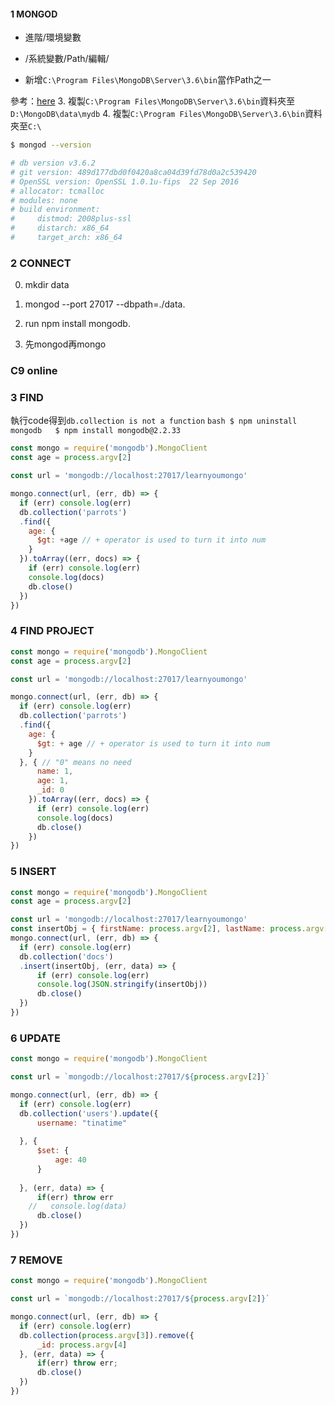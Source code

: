 #### 1 MONGOD
* 進階/環境變數

* /系統變數/Path/編輯/

* 新增`C:\Program Files\MongoDB\Server\3.6\bin`當作Path之一

<!-- 關卡沒有要求以下步驟， -->
參考：[here](https://ithelp.ithome.com.tw/articles/10186324)
3. 複製`C:\Program Files\MongoDB\Server\3.6\bin`資料夾至`D:\MongoDB\data\mydb`
4. 複製`C:\Program Files\MongoDB\Server\3.6\bin`資料夾至`C:\`

```bash
$ mongod --version

# db version v3.6.2
# git version: 489d177dbd0f0420a8ca04d39fd78d0a2c539420
# OpenSSL version: OpenSSL 1.0.1u-fips  22 Sep 2016
# allocator: tcmalloc
# modules: none
# build environment:
#     distmod: 2008plus-ssl
#     distarch: x86_64
#     target_arch: x86_64
```

### 2 CONNECT

0. mkdir data

1. mongod --port 27017 --dbpath=./data.

2. run npm install mongodb.

3. 先mongod再mongo

### C9 online


### 3 FIND
執行code得到`db.collection is not a function`
`bash
$ npm uninstall mongodb  
$ npm install mongodb@2.2.33
`
```js
const mongo = require('mongodb').MongoClient
const age = process.argv[2]

const url = 'mongodb://localhost:27017/learnyoumongo'

mongo.connect(url, (err, db) => {
  if (err) console.log(err)
  db.collection('parrots')
  .find({
    age: {
      $gt: +age // + operator is used to turn it into num
    }
  }).toArray((err, docs) => {
    if (err) console.log(err)
    console.log(docs)
    db.close()
  })
})
```

### 4 FIND PROJECT
```js
const mongo = require('mongodb').MongoClient
const age = process.argv[2]

const url = 'mongodb://localhost:27017/learnyoumongo'

mongo.connect(url, (err, db) => {
  if (err) console.log(err)
  db.collection('parrots')
  .find({
    age: {
      $gt: + age // + operator is used to turn it into num
    }
  }, { // "0" means no need
      name: 1,
      age: 1,
      _id: 0
    }).toArray((err, docs) => {
      if (err) console.log(err)
      console.log(docs)
      db.close()
    })
})
```
### 5 INSERT
```js
const mongo = require('mongodb').MongoClient
const age = process.argv[2]

const url = 'mongodb://localhost:27017/learnyoumongo'
const insertObj = { firstName: process.argv[2], lastName: process.argv[3] }
mongo.connect(url, (err, db) => {
  if (err) console.log(err)
  db.collection('docs')
  .insert(insertObj, (err, data) => {
      if (err) console.log(err)
      console.log(JSON.stringify(insertObj))
      db.close()
  })
})
```
### 6 UPDATE
```js
const mongo = require('mongodb').MongoClient

const url = `mongodb://localhost:27017/${process.argv[2]}`

mongo.connect(url, (err, db) => {
  if (err) console.log(err)
  db.collection('users').update({ 
      username: "tinatime" 
      
  }, {
      $set: {
          age: 40
      }
      
  }, (err, data) => {
      if(err) throw err
    //   console.log(data)
      db.close()
  })
})
```
### 7 REMOVE
```js
const mongo = require('mongodb').MongoClient

const url = `mongodb://localhost:27017/${process.argv[2]}`

mongo.connect(url, (err, db) => {
  if (err) console.log(err)
  db.collection(process.argv[3]).remove({
      _id: process.argv[4]
  }, (err, data) => {
      if(err) throw err;
      db.close()
  })
})
```
